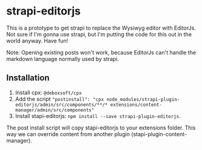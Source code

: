 # strapi-editorjs

This is a prototype to get strapi to replace the Wysiwyg editor with EditorJs. Not sure
if I'm gonna use strapi, but I'm putting the code for this out in the world anyway. Have fun!

Note: Opening existing posts won't work, because EditorJs can't handle the markdown language
normally used by strapi.

## Installation

1. Install cpx: `@deboxsoft/cpx`
1. Add the script `"postinstall": "cpx node_modules/strapi-plugin-editorjs/admin/src/components/**/* extensions/content-manager/admin/src/components"`
1. Install stapi-editorjs: `npm install --save strapi-plugin-editorjs`.

The post install script will copy stapi-editorjs to your extensions folder. This way we can 
override content from another plugin (stapi-plugin-content-manager).
